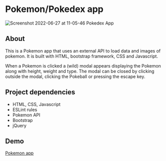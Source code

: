 # Pokemon/Pokedex app
![Screenshot 2022-06-27 at 11-05-46 Pokedex App](https://user-images.githubusercontent.com/79291013/175925310-ad4d5c90-a2d0-4a0f-8cee-f16264d2c5c8.png)

## About
This is a Pokemon app that uses an external API to load data and images of pokemon. It is built with HTML, bootstrap framework, CSS and Javascript.

When a Pokemon is clicked a (wild) modal appears displaying the Pokemon along with height, weight and type. The modal can be closed by clicking outside the modal, clicking the Pokeball or pressing the escape key.

## Project dependencies
- HTML, CSS, Javascript
- ESLint rules
- Pokemon API
- Bootstrap
- jQuery

## Demo
[Pokemon app](https://lamptissue.github.io/simple-js-app/)
